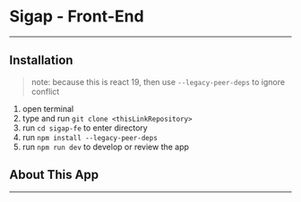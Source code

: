 # **Sigap - Front-End**

---

## **Installation**
> note: because this is react 19, then use `--legacy-peer-deps` to ignore conflict
1. open terminal
2. type and run `git clone <thisLinkRepository>`
3. run `cd sigap-fe` to enter directory
4. run `npm install --legacy-peer-deps`
5. run `npm run dev` to develop or review the app

## **About This App**



---